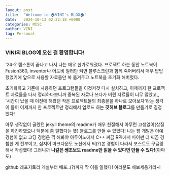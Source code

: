 ```yaml
---
layout: post
title:  "Welcome to 🏠VINI's BLOG🏠"
date:   2024-10-13 02:22:18 +0900
categories: MISC
author: VINI
tag: Personal
--- 
```


### VINI의 BLOG에 오신 걸 환영합니다!
'24-2 캡스톤이 끝나고 나서 나는 매우 한가로워졌다.
프로젝트 하는 동안 노트북이 Fusion360, inventor나 어도비 일러만 켜면 
블루스크린과 함께 죽어버려서 매우 답답했었기에 앞으로 사용할 자료들만 
쏙 옮겨두고 노트북을 초기화 해버렸다.

초기화하고 기존에 사용하던 프로그램들을 이것저것 다시 설치하고, 
이제까지 한 프로젝트 자료들을 다시 정리하다보니까 중복된 자료나 쓰다가 버린 자료들이 너무 많았고,,
'시간이 났을 때 이전에 해왔던 작은 프로젝트들의 최종본을 하나로 모아보자'라는 생각이 들어
이제까지 한 프로젝트만 정리해서 업로드 하는 **깃허브 블로그**를 만들기로 결정했다!

아무 생각없이 골랐던 jekyll theme의 readme가 매우 친절해서 아무런 고생없이(삽질을 하긴하였으나 덕분에 좀 덜했다는 뜻) 블로그를 만들 수 있었다!
나는 웹 개발은 아예 경험이 없고 코딩 경험은 끽 해봐야 아두이노에서 C++ 찌끔 RPI에서 파이썬 더 찌끔 경험한 게 전부이고,
심지어 마크다운도 노션에서 써(?)본 경험이 다라서 포스트도 구글링해서 작성했다!
그러니까 **나같은 쌩초보도 readme만 읽을 수 있다면 만들 수 있다!**(아마도) 

github 레포지토리 개설부터 배포..(?)까지 딱 이틀 일했다!
여러분도 해보세용가리~!